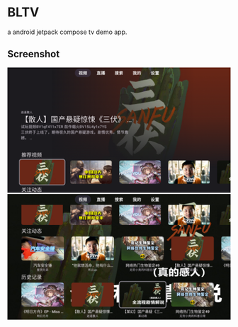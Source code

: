 # BLTV  
a android jetpack compose tv demo app.

## Screenshot
![Screenshot1](/screenshot/Screenshot_20230802_134111.png)  
![Screenshot2](/screenshot/Screenshot_20230802_134242.png)  
